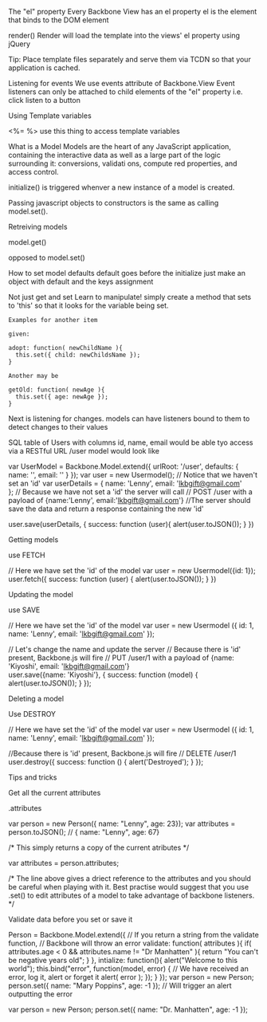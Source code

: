 The "el" property
  Every Backbone View has an el property
  el is the element that binds to the DOM element
  
render()
  Render will load the template into the views' el property using jQuery
  
Tip: Place template files separately and serve them via TCDN so that your application is cached.

Listening for events
  We use events attribute of Backbone.View
    Event listeners can only be attached to child elements of the "el" property
    i.e. click listen to a button
    
Using Template variables

<%= %> use this thing to access template variables

What is a Model
  Models are the heart of any JavaScript application, containing the interactive data as well as a large part of the logic surrounding it: conversions, validati
  ons, compute red properties, and access control.
  
  
  initialize() is triggered whenver a new instance of a model is created. 
  
  
  Passing javascript objects to constructors is the same as calling model.set().
  
  Retreiving models
  
  model.get()
  
  opposed to model.set()
  
  How to set model defaults
    default goes before the initialize
    just make an object with default and the keys assignment
    
  Not just get and set 
  Learn to manipulate!
    simply create a method that sets to 'this' so that it looks for the variable being set.
    
    Examples for another item
    
    given:
    
    adopt: function( newChildName ){
      this.set({ child: newChildsName });
    }
    
    Another may be
    
    getOld: function( newAge ){
      this.set({ age: newAge });
    }
  
  Next is listening for changes.
    models can have listeners bound to them to detect changes to their values
    
  SQL table of Users with columns id, name, email would be able tyo access via a RESTful URL /user
  model would look like
  
  var UserModel = Backbone.Model.extend({
    urlRoot: '/user',
    defaults: {
      name: '',
      email: ''
    }
  });
  var user = new Usermodel();
  // Notice that we haven't set an 'id'
  var userDetails = {
    name: 'Lenny',
    email: 'lkbgift@gmail.com'  
  };
  // Because we have not set a 'id' the server will call
  // POST /user with a payload of {name:'Lenny', email:'lkbgift@gmail.com'}
  //The server should save the data and return a response containing the new 'id'
  
  user.save(userDetails, {
    success: function (user){
      alert(user.toJSON());
    }
  })
  
  
  Getting models
  
  use FETCH
  
  // Here we have set the 'id' of the model
  var user = new Usermodel({id: 1});
  user.fetch({
    success: function (user) {
      alert(user.toJSON());
    }
  })
  
  Updating the model
  
  use SAVE
  
  // Here we have set the 'id' of the model
  var user = new Usermodel ({
    id: 1,
    name: 'Lenny',
    email: 'lkbgift@gmail.com'
  });
    
  // Let's change the name and update the server
  // Because there is 'id' present, Backbone.js will fire
  // PUT /user/1 with a payload of {name: 'Kiyoshi', email: 'lkbgift@gmail.com'}  
  user.save({name: 'Kiyoshi'}, {
    success: function (model) {
      alert(user.toJSON());
    }
  });
  
  Deleting a model
  
  Use DESTROY
  
  // Here we have set the 'id' of the model
  var user = new Usermodel ({
    id: 1,
    name: 'Lenny',
    email: 'lkbgift@gmail.com'
  });
  
  //Because there is 'id' present, Backbone.js will fire
  // DELETE /user/1
  user.destroy({
    success: function () {
      alert('Destroyed');
    }
  });
  
Tips and tricks

Get all the current attributes

.attributes

var person = new Person({ name: "Lenny", age: 23});
var attributes = person.toJSON(); // { name: "Lenny", age: 67}

/* This simply returns a copy of the current atributes */

var attributes = person.attributes;

/* The line above gives a driect reference to the attributes and you should be careful when playing with it. Best practise would suggest that you use .set() to edit attributes of a model to take advantage of backbone listeners. */

Validate data before you set or save it

Person = Backbone.Model.extend({
  // If you return a string from the validate function,
  // Backbone will throw an error
  validate: function( attributes ){
    if( attributes.age < 0 && attributes.name != "Dr Manhatten" ){
      return "You can't be negative years old";
    }
  },
  intialize: function(){ 
    alert("Welcome to this world");
    this.bind("error", function(model, error) {
      // We have received an error, log it, alert or forget it
      alert( error );
    });
  }
});
var person = new Person;
person.set({ name: "Mary Poppins", age: -1 });
// Will trigger an alert outputting the error

var person = new Person;
person.set({ name: "Dr. Manhatten", age: -1 });
